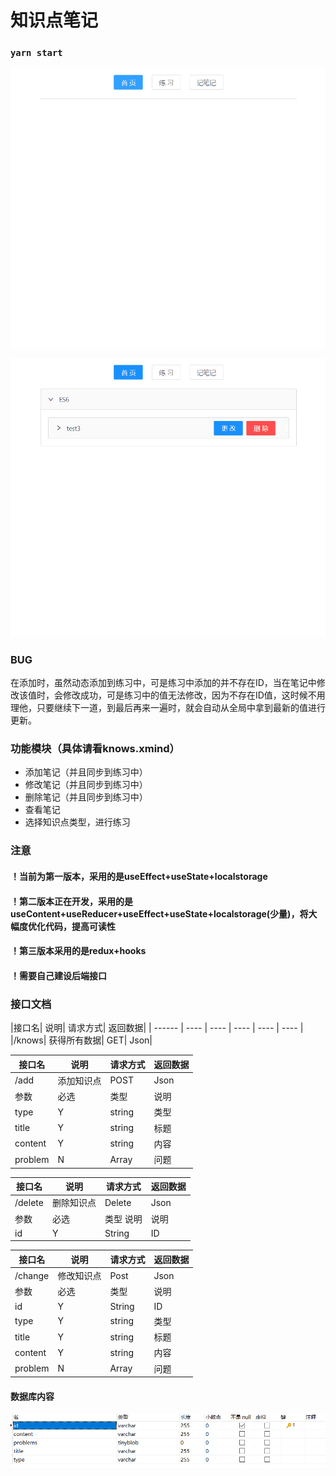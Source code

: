 # 知识点笔记

### `yarn start`

![](https://github.com/l-toki/react-knowNoted/blob/master/public/gif1.gif)



![](https://github.com/l-toki/react-knowNoted/blob/master/public/gif2.gif)

### BUG

在添加时，虽然动态添加到练习中，可是练习中添加的并不存在ID，当在笔记中修改该值时，会修改成功，可是练习中的值无法修改，因为不存在ID值，这时候不用理他，只要继续下一道，到最后再来一遍时，就会自动从全局中拿到最新的值进行更新。

### 功能模块（具体请看knows.xmind）

- 添加笔记（并且同步到练习中）
- 修改笔记（并且同步到练习中）
- 删除笔记（并且同步到练习中）
- 查看笔记
- 选择知识点类型，进行练习

### 注意

#### ！当前为第一版本，采用的是useEffect+useState+localstorage

#### ！第二版本正在开发，采用的是useContent+useReducer+useEffect+useState+localstorage(少量)，将大幅度优化代码，提高可读性

#### ！第三版本采用的是redux+hooks

#### ！需要自己建设后端接口

### 接口文档



|接口名|	说明|	请求方式|	返回数据|
| ------ | ---- | ---- | ---- | ---- | ---- |
|/knows|	获得所有数据|	GET|	Json|

|接口名|	说明	|请求方式|	返回数据|
| ------ | ---- | ---- | ---- |
|/add|	添加知识点|	POST|	Json|
|参数	|必选|	类型	|说明|
|type|	Y	|string|	类型|
|title	|	Y|string	|标题|
|content|	Y	|string|内容|
|problem|	N	|Array|	问题|

|接口名|	说明	|请求方式|	返回数据|
| ------ | ---- | ---- | ---- |
|/delete	|删除知识点|Delete	|Json|
|参数	|必选|	类型	说明|说明|
|id|	Y	|String|	ID|

|接口名|	说明|	请求方式	|返回数据|
| ------ | ---- | ---- | ---- |
|/change	|修改知识点	|Post|	Json|
|参数|	必选	|类型|	说明|
|id	|Y	|String|	ID|
|type| Y |string	|类型|
|title	| Y |string	|标题|
|content	| Y |string	|内容|
|problem	| N |Array|	问题|

#### 数据库内容

![](https://github.com/l-toki/react-knowNoted/blob/master/public/sql.png)
